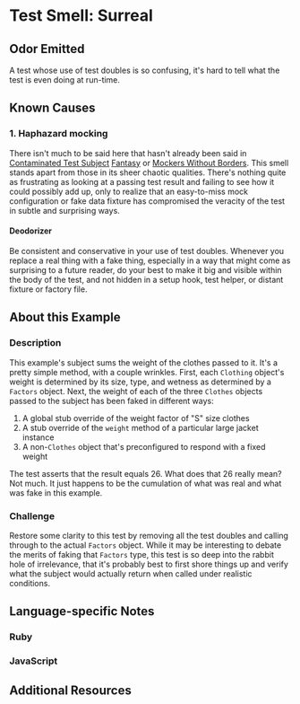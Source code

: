 # Test Smell: Surreal

## Odor Emitted

A test whose use of test doubles is so confusing, it's hard to tell what the
test is even doing at run-time.

## Known Causes

### 1. Haphazard mocking

There isn't much to be said here that hasn't already been said in [Contaminated
Test Subject](../contaminated-test-subject) [Fantasy](../fantasy) or [Mockers
Without Borders](../mockers-without-borders). This smell stands apart from those
in its sheer chaotic qualities. There's nothing quite as frustrating as looking
at a passing test result and failing to see how it could possibly add up, only
to realize that an easy-to-miss mock configuration or fake data fixture has
compromised the veracity of the test in subtle and surprising ways.

#### Deodorizer

Be consistent and conservative in your use of test doubles. Whenever you replace
a real thing with a fake thing, especially in a way that might come as
surprising to a future reader, do your best to make it big and visible within
the body of the test, and not hidden in a setup hook, test helper, or distant
fixture or factory file.

## About this Example

### Description

This example's subject sums the weight of the clothes passed to it. It's a
pretty simple method, with a couple wrinkles. First, each `Clothing` object's
weight is determined by its size, type, and wetness as determined by a `Factors`
object. Next, the weight of each of the three `Clothes` objects passed to the
subject has been faked in different ways:

1. A global stub override of the weight factor of "S" size clothes
2. A stub override of the `weight` method of a particular large jacket instance
3. A non-`Clothes` object that's preconfigured to respond with a fixed weight

The test asserts that the result equals 26. What does that 26 really mean? Not
much. It just happens to be the cumulation of what was real and what was fake in
this example.

### Challenge

Restore some clarity to this test by removing all the test doubles and calling
through to the actual `Factors` object. While it may be interesting to debate
the merits of faking that `Factors` type, this test is so deep into the
rabbit hole of irrelevance, that it's probably best to first shore things up and
verify what the subject would actually return when called under realistic
conditions.

## Language-specific Notes

### Ruby

### JavaScript

## Additional Resources

